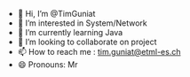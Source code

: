 - 👋 Hi, I’m @TimGuniat
- 👀 I’m interested in System/Network
- 🌱 I’m currently learning Java
- 💞️ I’m looking to collaborate on project
- 📫 How to reach me : tim.guniat@etml-es.ch
- 😄 Pronouns: Mr

<!---
TimGuniat/TimGuniat is a ✨ special ✨ repository because its `README.md` (this file) appears on your GitHub profile.
You can click the Preview link to take a look at your changes.
--->
